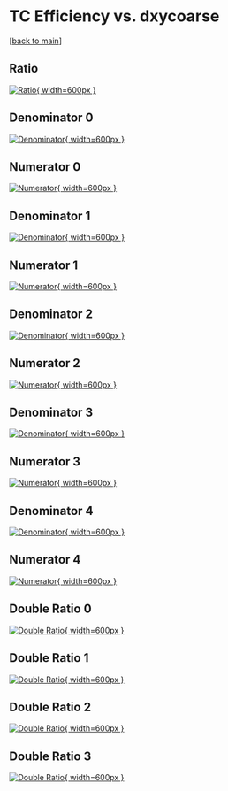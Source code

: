 # TC Efficiency vs. dxycoarse

[[back to main](./)]



## Ratio

[![Ratio](../mtv/var/TC_base_13_-1_eff_dxycoarse.png){ width=600px }](../mtv/var/TC_base_13_-1_eff_dxycoarse.pdf)

## Denominator 0

[![Denominator](../mtv/den/TC_base_13_-1_eff_dxycoarse_den0.png){ width=600px }](../mtv/den/TC_base_13_-1_eff_dxycoarse_den0.pdf)

## Numerator 0

[![Numerator](../mtv/num/TC_base_13_-1_eff_dxycoarse_num0.png){ width=600px }](../mtv/num/TC_base_13_-1_eff_dxycoarse_num0.pdf)

## Denominator 1

[![Denominator](../mtv/den/TC_base_13_-1_eff_dxycoarse_den1.png){ width=600px }](../mtv/den/TC_base_13_-1_eff_dxycoarse_den1.pdf)

## Numerator 1

[![Numerator](../mtv/num/TC_base_13_-1_eff_dxycoarse_num1.png){ width=600px }](../mtv/num/TC_base_13_-1_eff_dxycoarse_num1.pdf)

## Denominator 2

[![Denominator](../mtv/den/TC_base_13_-1_eff_dxycoarse_den2.png){ width=600px }](../mtv/den/TC_base_13_-1_eff_dxycoarse_den2.pdf)

## Numerator 2

[![Numerator](../mtv/num/TC_base_13_-1_eff_dxycoarse_num2.png){ width=600px }](../mtv/num/TC_base_13_-1_eff_dxycoarse_num2.pdf)

## Denominator 3

[![Denominator](../mtv/den/TC_base_13_-1_eff_dxycoarse_den3.png){ width=600px }](../mtv/den/TC_base_13_-1_eff_dxycoarse_den3.pdf)

## Numerator 3

[![Numerator](../mtv/num/TC_base_13_-1_eff_dxycoarse_num3.png){ width=600px }](../mtv/num/TC_base_13_-1_eff_dxycoarse_num3.pdf)

## Denominator 4

[![Denominator](../mtv/den/TC_base_13_-1_eff_dxycoarse_den4.png){ width=600px }](../mtv/den/TC_base_13_-1_eff_dxycoarse_den4.pdf)

## Numerator 4

[![Numerator](../mtv/num/TC_base_13_-1_eff_dxycoarse_num4.png){ width=600px }](../mtv/num/TC_base_13_-1_eff_dxycoarse_num4.pdf)

## Double Ratio 0

[![Double Ratio](../mtv/ratio/TC_base_13_-1_eff_dxycoarse_ratio0.png){ width=600px }](../mtv/ratio/TC_base_13_-1_eff_dxycoarse_ratio0.pdf)

## Double Ratio 1

[![Double Ratio](../mtv/ratio/TC_base_13_-1_eff_dxycoarse_ratio1.png){ width=600px }](../mtv/ratio/TC_base_13_-1_eff_dxycoarse_ratio1.pdf)

## Double Ratio 2

[![Double Ratio](../mtv/ratio/TC_base_13_-1_eff_dxycoarse_ratio2.png){ width=600px }](../mtv/ratio/TC_base_13_-1_eff_dxycoarse_ratio2.pdf)

## Double Ratio 3

[![Double Ratio](../mtv/ratio/TC_base_13_-1_eff_dxycoarse_ratio3.png){ width=600px }](../mtv/ratio/TC_base_13_-1_eff_dxycoarse_ratio3.pdf)

